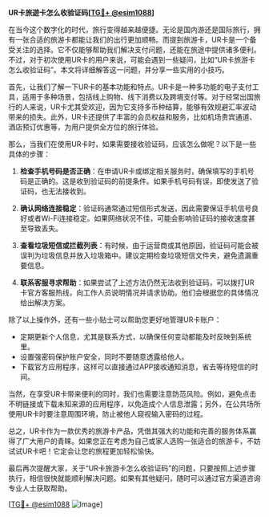 **UR卡旅遊卡怎么收验证码[[TG💪+ @esim1088](https://t.me/s/esim1088)]**

在当今这个数字化的时代，旅行变得越来越便捷。无论是国内游还是国际旅行，拥有一张合适的旅游卡都能让我们的出行更加顺畅。而提到旅游卡，UR卡是一个备受关注的选择。它不仅能够帮助我们解决支付问题，还能在旅途中提供诸多便利。不过，对于初次使用UR卡的用户来说，可能会遇到一些疑问，比如“UR卡旅游卡怎么收验证码”。本文将详细解答这一问题，并分享一些实用的小技巧。

首先，让我们了解一下UR卡的基本功能和特点。UR卡是一种多功能的电子支付工具，适用于多种场景，包括线上购物、线下消费以及跨境支付等。对于经常出国旅行的人来说，UR卡尤其受欢迎，因为它支持多币种结算，能够有效规避汇率波动带来的损失。此外，UR卡还提供了丰富的会员权益和服务，比如机场贵宾通道、酒店预订优惠等，为用户提供全方位的旅行体验。

那么，当我们在使用UR卡时，如果需要接收验证码，应该怎么做呢？以下是一些具体的步骤：

1. **检查手机号码是否正确**：在申请UR卡或绑定相关服务时，确保填写的手机号码是正确的。这是收到验证码的前提条件。如果手机号码有误，即使发送了验证码，也无法接收到。

2. **确认网络连接稳定**：验证码通常通过短信形式发送，因此需要保证手机信号良好或者Wi-Fi连接稳定。如果网络状况不佳，可能会影响验证码的接收速度甚至导致丢失。

3. **查看垃圾短信或拦截列表**：有时候，由于运营商或其他原因，验证码可能会被误判为垃圾信息并放入垃圾箱中。建议定期检查垃圾短信文件夹，避免遗漏重要信息。

4. **联系客服寻求帮助**：如果尝试了上述方法仍然无法收到验证码，可以拨打UR卡官方客服热线，向工作人员说明情况并请求协助。他们会根据您的具体情况给出解决方案。

除了以上操作外，还有一些小贴士可以帮助您更好地管理UR卡账户：

- 定期更新个人信息，尤其是联系方式，以确保任何变动都能及时反映到系统里。
- 设置强密码保护账户安全，同时不要随意透露给他人。
- 下载官方应用程序，这样可以直接通过APP接收通知消息，省去等待短信的时间。

当然，在享受UR卡带来便利的同时，我们也需要注意防范风险。例如，避免点击不明链接或下载未知来源的应用程序，以免造成个人信息泄露；另外，在公共场所使用UR卡时要注意周围环境，防止被他人窥视输入密码的过程。

总之，UR卡作为一款优秀的旅游卡产品，凭借其强大的功能和完善的服务体系赢得了广大用户的青睐。如果您正在考虑为自己或家人选购一张适合的旅游卡，不妨试试UR卡吧！它定会让您的旅程更加轻松愉快。

最后再次提醒大家，关于“UR卡旅游卡怎么收验证码”的问题，只要按照上述步骤执行，相信很快就能顺利解决问题。如果有其他疑问，随时可以通过官方渠道咨询专业人士获取帮助。

[[TG💪+ @esim1088](https://t.me/s/esim1088) ![Image](https://i.postimg.cc/4NQfJmqS/Snipaste-2025-05-13-00-14-12.png)]
